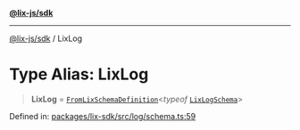 [**@lix-js/sdk**](../README.md)

***

[@lix-js/sdk](../README.md) / LixLog

# Type Alias: LixLog

> **LixLog** = [`FromLixSchemaDefinition`](FromLixSchemaDefinition.md)\<*typeof* [`LixLogSchema`](../variables/LixLogSchema.md)\>

Defined in: [packages/lix-sdk/src/log/schema.ts:59](https://github.com/opral/monorepo/blob/fb8153a2c5d4710eaaabf056fe653be88060a185/packages/lix-sdk/src/log/schema.ts#L59)
